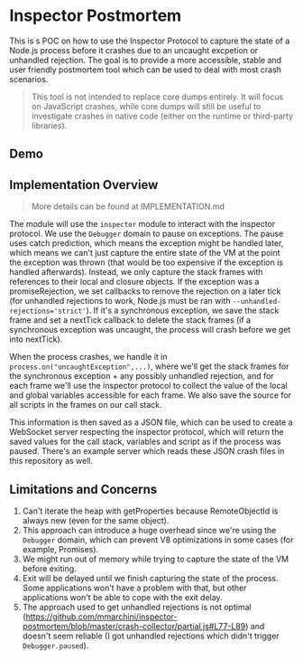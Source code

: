 # Inspector Postmortem

This is s POC on how to use the Inspector Protocol to capture the state of a
Node.js process before it crashes due to an uncaught excpetion or unhandled
rejection. The goal is to provide a more accessible, stable and user friendly
postmortem tool which can be used to deal with most crash scenarios.

> This tool is not intended to replace core dumps entirely. It will focus on
> JavaScript crashes, while core dumps will still be useful to investigate
> crashes in native code (either on the runtime or third-party libraries).

## Demo



## Implementation Overview

> More details can be found at IMPLEMENTATION.md

The module will use the `inspector` module to interact with the inspector
protocol. We use the `Debugger` domain to pause on exceptions. The pause uses
catch prediction, which means the exception might be handled later, which means
we can't just capture the entire state of the VM at the point the exception was
thrown (that would be too expensive if the exception is handled afterwards).
Instead, we only capture the stack frames with references to their local and
closure objects. If the exception was a promiseRejection, we set callbacks to
remove the rejection on a later tick (for unhandled rejections to work, Node.js
must be ran with `--unhandled-rejections='strict'`). If it's a synchronous
exception, we save the stack frame and set a nextTick callback to delete the
stack frames (if a synchronous exception was uncaught, the process will crash
before we get into nextTick).

When the process crashes, we handle it in `process.on("uncaughtException",...)`,
where we'll get the stack frames for the synchronous exception + any possibly
unhandled rejection, and for each frame we'll use the inspector protocol to
collect the value of the local and global variables accessible for each frame.
We also save the source for all scripts in the frames on our call stack.

This information is then saved as a JSON file, which can be used to create a
WebSocket server respecting the inspector protocol, which will return the saved
values for the call stack, variables and script as if the process was paused.
There's an example server which reads these JSON crash files in this repository
as well.


## Limitations and Concerns

1. Can't iterate the heap with getProperties because RemoteObjectId is always
   new (even for the same object).
2. This approach can introduce a huge overhead since we're using the `Debugger`
   domain, which can prevent V8 optimizations in some cases (for example,
   Promises).
3. We might run out of memory while trying to capture the state of the VM
   before exiting.
4. Exit will be delayed until we finish capturing the state of the process.
   Some applications won't have a problem with that, but other applications
   won't be able to cope with the exit delay.
5. The approach used to get unhandled rejections is not optimal
   (https://github.com/mmarchini/inspector-postmortem/blob/master/crash-collector/partial.js#L77-L89)
   and doesn't seem reliable (I got unhandled rejections which didn't trigger
   `Debugger.paused`).
